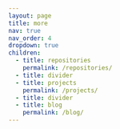 ```yaml
---
layout: page
title: more
nav: true
nav_order: 4
dropdown: true
children:
  - title: repositories
    permalink: /repositories/
  - title: divider
  - title: projects
    permalink: /projects/
  - title: divider
  - title: blog
    permalink: /blog/
---
```

